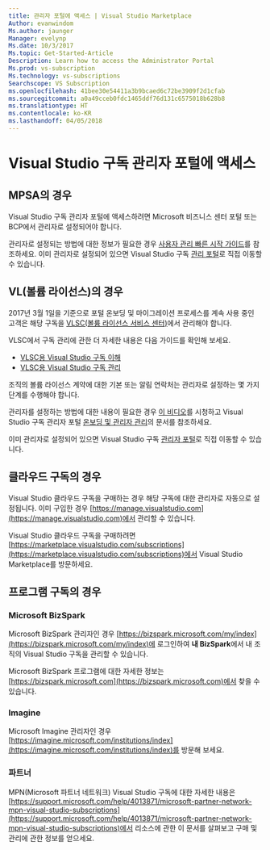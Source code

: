 ```yaml
---
title: 관리자 포털에 액세스 | Visual Studio Marketplace
Author: evanwindom
Ms.author: jaunger
Manager: evelynp
Ms.date: 10/3/2017
Ms.topic: Get-Started-Article
Description: Learn how to access the Administrator Portal
Ms.prod: vs-subscription
Ms.technology: vs-subscriptions
Searchscope: VS Subscription
ms.openlocfilehash: 41bee30e54411a3b9bcaed6c72be3909f2d1cfab
ms.sourcegitcommit: a0a49cceb0fdc1465ddf76d131c6575018b628b8
ms.translationtype: HT
ms.contentlocale: ko-KR
ms.lasthandoff: 04/05/2018
---
```

# <a name="accessing-the-visual-studio-subscriptions-administrator-portal"></a>Visual Studio 구독 관리자 포털에 액세스
## <a name="for-mpsa"></a>MPSA의 경우
Visual Studio 구독 관리자 포털에 액세스하려면 Microsoft 비즈니스 센터 포털 또는 BCP에서 관리자로 설정되어야 합니다. 

관리자로 설정되는 방법에 대한 정보가 필요한 경우 [사용자 관리 빠른 시작 가이드](https://mvlc.blob.core.windows.net/en-us/MVLC_QS_Manage_Users.pdf)를 참조하세요. 이미 관리자로 설정되어 있으면 Visual Studio 구독 [관리 포털](https://manage.visualstudio.com)로 직접 이동할 수 있습니다.

## <a name="for-volume-licensing-vl"></a>VL(볼륨 라이선스)의 경우
2017년 3월 1일을 기준으로 포털 온보딩 및 마이그레이션 프로세스를 계속 사용 중인 고객은 해당 구독을 [VLSC(볼륨 라이선스 서비스 센터)](https://www.microsoft.com/Licensing/servicecenter/default.aspx)에서 관리해야 합니다. 

VLSC에서 구독 관리에 관한 더 자세한 내용은 다음 가이드를 확인해 보세요.
- [VLSC용 Visual Studio 구독 이해](https://www.visualstudio.com/wp-content/uploads/2016/11/Understanding-Visual-Studio-Subscriptions-Administration-Guide-for-VLSC.pdf)  
- [VLSC용 Visual Studio 구독 관리](https://www.visualstudio.com/wp-content/uploads/2016/11/Managing-Visual-Studio-Subscriptions-Administration-Guide-for-VLSC.pdf) 

조직의 볼륨 라이선스 계약에 대한 기본 또는 알림 연락처는 관리자로 설정하는 몇 가지 단계를 수행해야 합니다. 

관리자를 설정하는 방법에 대한 내용이 필요한 경우 [이 비디오](https://channel9.msdn.com/Series/Visual-Studio-Subscriptions-Administration/Onboarding-your-organization-to-the-new-Visual-Studio-Subscription-Administration-Portal-and-setting)를 시청하고 Visual Studio 구독 관리자 포털 [온보딩 및 관리자 관리](https://go.microsoft.com/fwlink/?linkid=839391)의 문서를 참조하세요. 

이미 관리자로 설정되어 있으면 Visual Studio 구독 [관리자 포털](https://manage.visualstudio.com)로 직접 이동할 수 있습니다.

## <a name="for-cloud-subscriptions"></a>클라우드 구독의 경우
Visual Studio 클라우드 구독을 구매하는 경우 해당 구독에 대한 관리자로 자동으로 설정됩니다.  이미 구입한 경우 [https://manage.visualstudio.com](https://manage.visualstudio.com)에서 관리할 수 있습니다.

Visual Studio 클라우드 구독을 구매하려면 [https://marketplace.visualstudio.com/subscriptions](https://marketplace.visualstudio.com/subscriptions)에서 Visual Studio Marketplace를 방문하세요.


## <a name="for-programs-subscriptions"></a>프로그램 구독의 경우

### <a name="microsoft-bizspark"></a>Microsoft BizSpark
Microsoft BizSpark 관리자인 경우 [https://bizspark.microsoft.com/my/index](https://bizspark.microsoft.com/my/index)에 로그인하여 **내 BizSpark**에서 내 조직의 Visual Studio 구독을 관리할 수 있습니다.

Microsoft BizSpark 프로그램에 대한 자세한 정보는 [https://bizspark.microsoft.com](https://bizspark.microsoft.com)에서 찾을 수 있습니다.


### <a name="imagine"></a>Imagine
Microsoft Imagine 관리자인 경우 [https://imagine.microsoft.com/institutions/index](https://imagine.microsoft.com/institutions/index)를 방문해 보세요.


### <a name="partner"></a>파트너
MPN(Microsoft 파트너 네트워크) Visual Studio 구독에 대한 자세한 내용은 [https://support.microsoft.com/help/4013871/microsoft-partner-network-mpn-visual-studio-subscriptions](https://support.microsoft.com/help/4013871/microsoft-partner-network-mpn-visual-studio-subscriptions)에서 리소스에 관한 이 문서를 살펴보고 구매 및 관리에 관한 정보를 얻으세요.